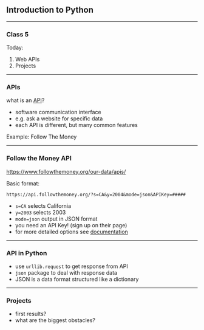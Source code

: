 ## Introduction to Python

---
### Class 5

Today:
1. Web APIs
2. Projects

---
### APIs

what is an [API](https://en.wikipedia.org/wiki/Application_programming_interface)?

* software communication interface
* e.g. ask a website for specific data
* each API is different, but many common features

Example: Follow The Money

---
### Follow the Money API

https://www.followthemoney.org/our-data/apis/

Basic format:

`https://api.followthemoney.org/?s=CA&y=2004&mode=json&APIKey=#####`

* `s=CA` selects California
* `y=2003` selects 2003
* `mode=json` output in JSON format
* you need an API Key! (sign up on their page)
* for more detailed options see [documentation](https://www.followthemoney.org/our-data/apis/)

---

### API in Python

* use `urllib.request` to get response from API
* `json` package to deal with response data
* JSON is a data format structured like a dictionary

---
### Projects

* first results?
* what are the biggest obstacles?
